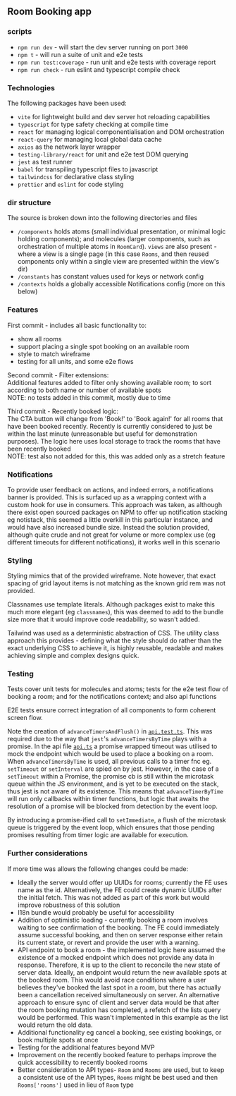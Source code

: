## Room Booking app

### scripts

- `npm run dev` - will start the dev server running on port `3000`
- `npm t` - will run a suite of unit and e2e tests
- `npm run test:coverage` - run unit and e2e tests with coverage report
- `npm run check` - run eslint and typescript compile check

### Technologies

The following packages have been used:

- `vite` for lightweight build and dev server hot reloading capabilities
- `typescript` for type safety checking at compile time
- `react` for managing logical componentialisation and DOM orchestration
- `react-query` for managing local global data cache
- `axios` as the network layer wrapper
- `testing-library/react` for unit and e2e test DOM querying
- `jest` as test runner
- `babel` for transpiling typescript files to javascript
- `tailwindcss` for declarative class styling
- `prettier` and `eslint` for code styling

### dir structure

The source is broken down into the following directories and files

- `/components` holds atoms (small individual presentation, or minimal logic holding components); and molecules (larger components, such as orchestration of multiple atoms in `RoomCard`). `views` are also present - where a view is a single page (in this case `Rooms`, and then reused components only within a single view are presented within the view's dir)
- `/constants` has constant values used for keys or network config
- `/contexts` holds a globally accessible Notifications config (more on this below)

### Features

First commit - includes all basic functionality to:

- show all rooms
- support placing a single spot booking on an available room
- style to match wireframe
- testing for all units, and some e2e flows

Second commit - Filter extensions:  
Additional features added to filter only showing available room; to sort according to both name or number of available spots  
NOTE: no tests added in this commit, mostly due to time

Third commit - Recently booked logic:  
The CTA button will change from 'Book!' to 'Book again!' for all rooms that have been booked recently. Recently is currently considered to just be within the last minute (unreasonable but useful for demonstration purposes). The logic here uses local storage to track the rooms that have been recently booked  
NOTE: test also not added for this, this was added only as a stretch feature

### Notifications

To provide user feedback on actions, and indeed errors, a notifications banner is provided. This is surfaced up as a wrapping context with a custom hook for use in consumers. This approach was taken, as although there exist open sourced packages on NPM to offer up notification stacking eg notistack, this seemed a little overkill in this particular instance, and would have also increased bundle size. Instead the solution provided, although quite crude and not great for volume or more complex use (eg different timeouts for different notifications), it works well in this scenario

### Styling

Styling mimics that of the provided wireframe. Note however, that exact spacing of grid layout items is not matching as the known grid rem was not provided.

Classnames use template literals. Although packages exist to make this much more elegant (eg `classnames`), this was deemed to add to the bundle size more that it would improve code readability, so wasn't added.

Tailwind was used as a deterministic abstraction of CSS. The utility class approach this provides - defining what the style should do rather than the exact underlying CSS to achieve it, is highly reusable, readable and makes achieving simple and complex designs quick.

### Testing

Tests cover unit tests for molecules and atoms; tests for the e2e test flow of booking a room; and for the notifications context; and also api functions

E2E tests ensure correct integration of all components to form coherent screen flow.

Note the creation of `advanceTimersAndFlush()` in [`api.test.ts`](./src/utils/api.test.ts). This was required due to the way that `jest`'s `advanceTimersByTime` plays with a promise. In the api file [`api.ts`](./src/utils/api.ts) a promise wrapped timeout was utilised to mock the endpoint which would be used to place a booking on a room. When `advanceTimersByTime` is used, all previous calls to a timer fnc eg. `setTimeout` or `setInterval` are spied on by jest. However, in the case of a `setTimeout` within a Promise, the promise cb is still within the microtask queue within the JS environment, and is yet to be executed on the stack, thus jest is not aware of its existence. This means that `advanceTimerByTime` will run only callbacks within timer functions, but logic that awaits the resolution of a promise will be blocked from detection by the event loop.

By introducing a promise-ified call to `setImmediate`, a flush of the microtask queue is triggered by the event loop, which ensures that those pending promises resulting from timer logic are available for execution.

### Further considerations

If more time was allows the following changes could be made:

- Ideally the server would offer up UUIDs for rooms; currently the FE uses name as the id. Alternatively, the FE could create dynamic UUIDs after the initial fetch. This was not added as part of this work but would improve robustness of this solution
- I18n bundle would probably be useful for accessibility
- Addition of optimistic loading - currently booking a room involves waiting to see confirmation of the booking. The FE could immediately assume successful booking, and then on server response either retain its current state, or revert and provide the user with a warning.
- API endpoint to book a room - the implemented logic here assumed the existence of a mocked endpoint which does not provide any data in response. Therefore, it is up to the client to reconcile the new state of server data. Ideally, an endpoint would return the new available spots at the booked room. This would avoid race conditions where a user believes they've booked the last spot in a room, but there has actually been a cancellation received simultaneously on server. An alternative approach to ensure sync of client and server data would be that after the room booking mutation has completed, a refetch of the lists query would be performed. This wasn't implemented in this example as the list would return the old data.
- Additional functionality eg cancel a booking, see existing bookings, or book multiple spots at once
- Testing for the additional features beyond MVP
- Improvement on the recently booked feature to perhaps improve the quick accessibility to recently booked rooms
- Better consideration to API types- `Room` and `Rooms` are used, but to keep a consistent use of the API types, `Rooms` might be best used and then `Rooms['rooms']` used in lieu of `Room` type
